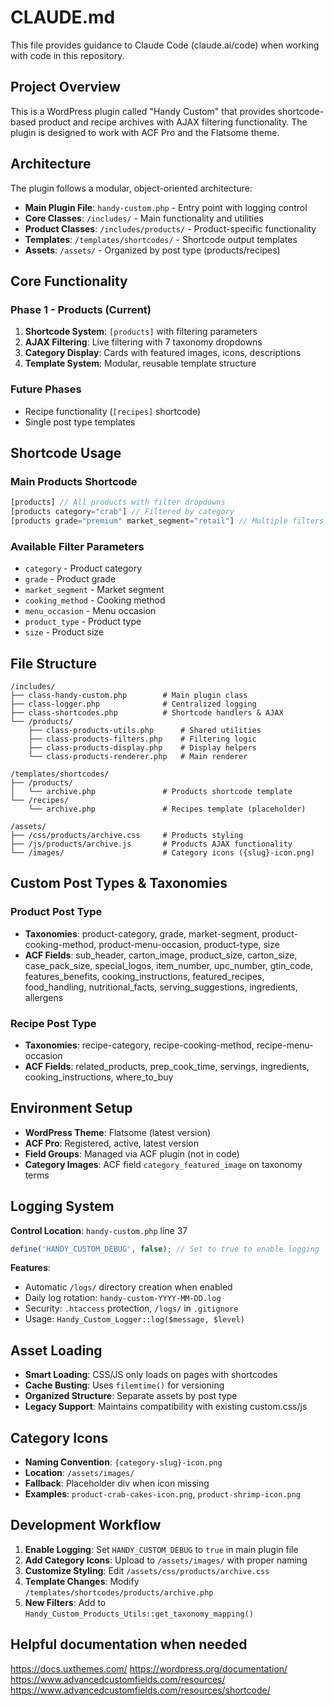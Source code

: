 # CLAUDE.md

This file provides guidance to Claude Code (claude.ai/code) when working with code in this repository.

## Project Overview

This is a WordPress plugin called "Handy Custom" that provides shortcode-based product and recipe archives with AJAX filtering functionality. The plugin is designed to work with ACF Pro and the Flatsome theme.

## Architecture

The plugin follows a modular, object-oriented architecture:

- **Main Plugin File**: `handy-custom.php` - Entry point with logging control
- **Core Classes**: `/includes/` - Main functionality and utilities
- **Product Classes**: `/includes/products/` - Product-specific functionality
- **Templates**: `/templates/shortcodes/` - Shortcode output templates
- **Assets**: `/assets/` - Organized by post type (products/recipes)

## Core Functionality

### Phase 1 - Products (Current)
1. **Shortcode System**: `[products]` with filtering parameters
2. **AJAX Filtering**: Live filtering with 7 taxonomy dropdowns
3. **Category Display**: Cards with featured images, icons, descriptions
4. **Template System**: Modular, reusable template structure

### Future Phases
- Recipe functionality (`[recipes]` shortcode)
- Single post type templates

## Shortcode Usage

### Main Products Shortcode
```php
[products] // All products with filter dropdowns
[products category="crab"] // Filtered by category
[products grade="premium" market_segment="retail"] // Multiple filters
```

### Available Filter Parameters
- `category` - Product category
- `grade` - Product grade  
- `market_segment` - Market segment
- `cooking_method` - Cooking method
- `menu_occasion` - Menu occasion
- `product_type` - Product type
- `size` - Product size

## File Structure

```
/includes/
├── class-handy-custom.php        # Main plugin class
├── class-logger.php              # Centralized logging
├── class-shortcodes.php          # Shortcode handlers & AJAX
└── /products/
    ├── class-products-utils.php      # Shared utilities
    ├── class-products-filters.php    # Filtering logic
    ├── class-products-display.php    # Display helpers
    └── class-products-renderer.php   # Main renderer

/templates/shortcodes/
├── /products/
│   └── archive.php               # Products shortcode template
└── /recipes/
    └── archive.php               # Recipes template (placeholder)

/assets/
├── /css/products/archive.css     # Products styling
├── /js/products/archive.js       # Products AJAX functionality
└── /images/                      # Category icons ({slug}-icon.png)
```

## Custom Post Types & Taxonomies

### Product Post Type
- **Taxonomies**: product-category, grade, market-segment, product-cooking-method, product-menu-occasion, product-type, size
- **ACF Fields**: sub_header, carton_image, product_size, carton_size, case_pack_size, special_logos, item_number, upc_number, gtin_code, features_benefits, cooking_instructions, featured_recipes, food_handling, nutritional_facts, serving_suggestions, ingredients, allergens

### Recipe Post Type  
- **Taxonomies**: recipe-category, recipe-cooking-method, recipe-menu-occasion
- **ACF Fields**: related_products, prep_cook_time, servings, ingredients, cooking_instructions, where_to_buy

## Environment Setup

- **WordPress Theme**: Flatsome (latest version)
- **ACF Pro**: Registered, active, latest version
- **Field Groups**: Managed via ACF plugin (not in code)
- **Category Images**: ACF field `category_featured_image` on taxonomy terms

## Logging System

**Control Location**: `handy-custom.php` line 37
```php
define('HANDY_CUSTOM_DEBUG', false); // Set to true to enable logging
```

**Features**:
- Automatic `/logs/` directory creation when enabled
- Daily log rotation: `handy-custom-YYYY-MM-DD.log`
- Security: `.htaccess` protection, `/logs/` in `.gitignore`
- Usage: `Handy_Custom_Logger::log($message, $level)`

## Asset Loading

- **Smart Loading**: CSS/JS only loads on pages with shortcodes
- **Cache Busting**: Uses `filemtime()` for versioning
- **Organized Structure**: Separate assets by post type
- **Legacy Support**: Maintains compatibility with existing custom.css/js

## Category Icons

- **Naming Convention**: `{category-slug}-icon.png`
- **Location**: `/assets/images/`
- **Fallback**: Placeholder div when icon missing
- **Examples**: `product-crab-cakes-icon.png`, `product-shrimp-icon.png`

## Development Workflow

1. **Enable Logging**: Set `HANDY_CUSTOM_DEBUG` to `true` in main plugin file
2. **Add Category Icons**: Upload to `/assets/images/` with proper naming
3. **Customize Styling**: Edit `/assets/css/products/archive.css`
4. **Template Changes**: Modify `/templates/shortcodes/products/archive.php`
5. **New Filters**: Add to `Handy_Custom_Products_Utils::get_taxonomy_mapping()`

## Helpful documentation when needed
https://docs.uxthemes.com/
https://wordpress.org/documentation/
https://www.advancedcustomfields.com/resources/
https://www.advancedcustomfields.com/resources/shortcode/